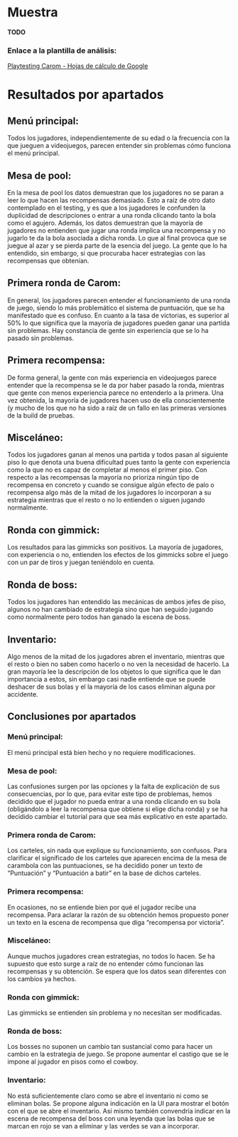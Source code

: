 
# Muestra

**TODO**

### Enlace a la plantilla de análisis:
[Playtesting Carom - Hojas de cálculo de Google](https://docs.google.com/spreadsheets/d/1kO3TXSgIrMQQ1YXdM0qgFCgBMQKkF8bjtNB6bne5XQU/edit?gid=1545766014#gid=1545766014)

# Resultados por apartados

  
## Menú principal:

Todos los jugadores, independientemente de su edad o la frecuencia con la que jueguen a videojuegos, parecen entender sin problemas cómo funciona el menú principal.

## Mesa de pool:

En la mesa de pool los datos demuestran que los jugadores no se paran a leer lo que hacen las recompensas demasiado. Esto a raíz de otro dato contemplado en el testing, y es que a los jugadores le confunden la duplicidad de descripciones o entrar a una ronda clicando tanto la bola como el agujero. Además, los datos demuestran que la mayoría de jugadores no entienden que jugar una ronda implica una recompensa y no jugarlo te da la bola asociada a dicha ronda. Lo que al final provoca que se juegue al azar y se pierda parte de la esencia del juego. La gente que lo ha entendido, sin embargo, si que procuraba hacer estrategias con las recompensas que obtenían.

## Primera ronda de Carom:

En general, los jugadores parecen entender el funcionamiento de una ronda de juego, siendo lo más problemático el sistema de puntuación, que se ha manifestado que es confuso. En cuanto a la tasa de victorias, es superior al 50% lo que significa que la mayoría de jugadores pueden ganar una partida sin problemas. Hay constancia de gente sin experiencia que se lo ha pasado sin problemas.

## Primera recompensa:

De forma general, la gente con más experiencia en videojuegos parece entender que la recompensa se le da por haber pasado la ronda, mientras que gente con menos experiencia parece no entenderlo a la primera. Una vez obtenida, la mayoría de jugadores hacen uso de ella conscientemente (y mucho de los que no ha sido a raíz de un fallo en las primeras versiones de la build de pruebas.

## Misceláneo:

Todos los jugadores ganan al menos una partida y todos pasan al siguiente piso lo que denota una buena dificultad pues tanto la gente con experiencia como la que no es capaz de completar al menos el primer piso. Con respecto a las recompensas la mayoría no prioriza ningún tipo de recompensa en concreto y cuando se consigue algún efecto de palo o recompensa algo más de la mitad de los jugadores lo incorporan a su estrategia mientras que el resto o no lo entienden o siguen jugando normalmente.

## Ronda con gimmick:

Los resultados para las gimmicks son positivos. La mayoría de jugadores, con experiencia o no, entienden los efectos de los gimmicks sobre el juego con un par de tiros y juegan teniéndolo en cuenta.

## Ronda de boss:

Todos los jugadores han entendido las mecánicas de ambos jefes de piso, algunos no han cambiado de estrategia sino que han seguido jugando como normalmente pero todos han ganado la escena de boss.

## Inventario:

Algo menos de la mitad de los jugadores abren el inventario, mientras que el resto o bien no saben como hacerlo o no ven la necesidad de hacerlo. La gran mayoría lee la descripción de los objetos lo que significa que le dan importancia a estos, sin embargo casi nadie entiende que se puede deshacer de sus bolas y el la mayoría de los casos eliminan alguna por accidente.


## Conclusiones por apartados

### Menú principal:

El menú principal está bien hecho y no requiere modificaciones.

### Mesa de pool:

Las confusiones surgen por las opciones y la falta de explicación de sus consecuencias, por lo que, para evitar este tipo de problemas, hemos decidido que el jugador no pueda entrar a una ronda clicando en su bola (obligándolo a leer la recompensa que obtiene si elige dicha ronda) y se ha decidido cambiar el tutorial para que sea más explicativo en este apartado.

### Primera ronda de Carom:

Los carteles, sin nada que explique su funcionamiento, son confusos. Para clarificar el significado de los carteles que aparecen encima de la mesa de carambola con las puntuaciones, se ha decidido poner un texto de “Puntuación” y “Puntuación a batir” en la base de dichos carteles.

### Primera recompensa:

En ocasiones, no se entiende bien por qué el jugador recibe una recompensa. Para aclarar la razón de su obtención hemos propuesto poner un texto en la escena de recompensa que diga “recompensa por victoria”.

### Misceláneo:

Aunque muchos jugadores crean estrategias, no todos lo hacen. Se ha supuesto que esto surge a raíz de no entender cómo funcionan las recompensas y su obtención. Se espera que los datos sean diferentes con los cambios ya hechos.

### Ronda con gimmick:

Las gimmicks se entienden sin problema y no necesitan ser modificadas.

### Ronda de boss:

Los bosses no suponen un cambio tan sustancial como para hacer un cambio en la estrategia de juego. Se propone aumentar el castigo que se le impone al jugador en pisos como el cowboy.

### Inventario:

No está suficientemente claro como se abre el inventario ni como se eliminan bolas. Se propone alguna indicación en la UI para mostrar el botón con el que se abre el inventario. Así mismo también convendría indicar en la escena de recompensa del boss con una leyenda que las bolas que se marcan en rojo se van a eliminar y las verdes se van a incorporar.